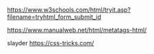 https://www.w3schools.com/html/tryit.asp?filename=tryhtml_form_submit_id

https://www.manualweb.net/html/metatags-html/

slayder
https://css-tricks.com/
